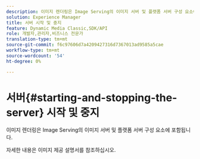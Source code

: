 ```yaml
---
description: 이미지 렌더링은 Image Serving의 이미지 서버 및 플랫폼 서버 구성 요소에 포함됩니다.
solution: Experience Manager
title: 서버 시작 및 중지
feature: Dynamic Media Classic,SDK/API
role: 개발자,관리자,비즈니스 전문가
translation-type: tm+mt
source-git-commit: f6c97606d7a4209427316d7367013ad9585a5cae
workflow-type: tm+mt
source-wordcount: '54'
ht-degree: 0%

---
```



# 서버{#starting-and-stopping-the-server} 시작 및 중지

이미지 렌더링은 Image Serving의 이미지 서버 및 플랫폼 서버 구성 요소에 포함됩니다.

자세한 내용은 이미지 제공 설명서를 참조하십시오.
